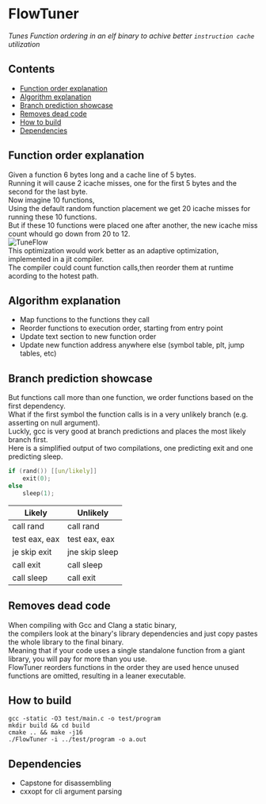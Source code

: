 # FlowTuner
*Tunes Function ordering in an elf binary to achive better `instruction cache` utilization*

## Contents

 * [Function order explanation](#function-order-explanation)
 * [Algorithm explanation](#algorithm-explanation)
 * [Branch prediction showcase](#branch-prediction-showcase)
 * [Removes dead code](#removes-dead-code)
 * [How to build](#how-to-build)
 * [Dependencies](#dependencies)

## Function order explanation

Given a function 6 bytes long and a cache line of 5 bytes.<br>
Running it will cause 2 icache misses, one for the first 5 bytes and the second for the last byte.<br>
Now imagine 10 functions,<br>
Using the default random function placement we get 20 icache misses for running these 10 functions.<br>
But if these 10 functions were placed one after another, the new icache miss count whould go down from 20 to 12.<br>
![TuneFlow](https://github.com/user-attachments/assets/28bcec54-2e91-41d8-a7a3-fc8cdcbf4d5c)<br>
This optimization would work better as an adaptive optimization, implemented in a jit compiler.<br>
The compiler could count function calls,then reorder them at runtime acording to the hotest path.



## Algorithm explanation

- Map functions to the functions they call
- Reorder functions to execution order, starting from entry point
- Update text section to new function order
- Update new function address anywhere else (symbol table, plt, jump tables, etc)

## Branch prediction showcase

But functions call more than one function, we order functions based on the first dependency.<br>
What if the first symbol the function calls is in a very unlikely branch (e.g. asserting on null argument).<br>
Luckly, gcc is very good at branch predictions and places the most likely branch first.<br>
Here is a simplified output of two compilations, one predicting exit and one predicting sleep.<br>
```c
if (rand()) [[un/likely]]
    exit(0);
else
    sleep(1);
```
| Likely  | Unlikely |
| ------------- | ------------- |
| call   rand  | call   rand  |
| test   eax, eax  | test   eax, eax  |
| je     skip exit  | jne    skip sleep  |
| call   exit  | call   sleep  |
| call   sleep  | call   exit  |

## Removes dead code

When compiling with Gcc and Clang a static binary,<br>
the compilers look at the binary's library dependencies and just copy pastes the whole library to the final binary.<br>
Meaning that if your code uses a single standalone function from a giant library, you will pay for more than you use.<br>
FlowTuner reorders functions in the order they are used hence unused functions are omitted, resulting in a leaner executable.<br>

## How to build

```console
gcc -static -O3 test/main.c -o test/program
mkdir build && cd build
cmake .. && make -j16
./FlowTuner -i ../test/program -o a.out
```

## Dependencies
* Capstone for disassembling
* cxxopt for cli argument parsing
